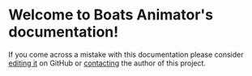 # Welcome to Boats Animator's documentation!

If you come across a mistake with this documentation please consider [editing it](https://www.github.com/BoatsAreRockable/animator/tree/master/docs) on GitHub or [contacting](http://charlielee.uk/contact-me/) the author of this project.
